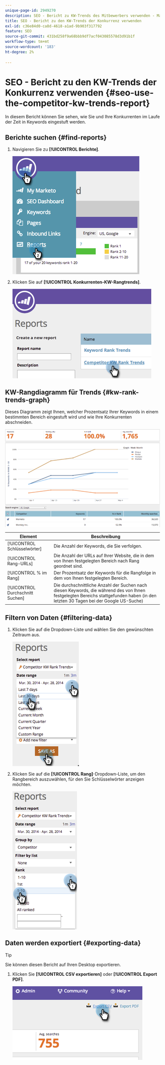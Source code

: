 ```yaml
---
unique-page-id: 2949270
description: SEO - Bericht zu KW-Trends des Mitbewerbers verwenden - Marketo-Dokumente - Produktdokumentation
title: SEO - Bericht zu den KW-Trends der Konkurrenz verwenden
exl-id: c36e84d0-ca8d-4618-a1ad-9b903f317792
feature: SEO
source-git-commit: 431bd258f9a68bbb9df7acf043085578d3d91b1f
workflow-type: tm+mt
source-wordcount: '183'
ht-degree: 2%

---
```


# SEO - Bericht zu den KW-Trends der Konkurrenz verwenden {#seo-use-the-competitor-kw-trends-report}

In diesem Bericht können Sie sehen, wie Sie und Ihre Konkurrenten im Laufe der Zeit in Keywords eingestuft werden.

## Berichte suchen {#find-reports}

1. Navigieren Sie zu **[!UICONTROL Berichte]**.

   ![](assets/image2014-9-18-14-3a6-3a18.png)

1. Klicken Sie auf **[!UICONTROL Konkurrenten-KW-Rangtrends]**.

   ![](assets/image2014-9-18-14-3a6-3a37.png)

## KW-Rangdiagramm für Trends {#kw-rank-trends-graph}

Dieses Diagramm zeigt Ihnen, welcher Prozentsatz Ihrer Keywords in einem bestimmten Bereich eingestuft wird und wie Ihre Konkurrenten abschneiden.

![](assets/image2014-9-18-14-3a7-3a1.png)

| Element | Beschreibung |
|---|---|
| [!UICONTROL Schlüsselwörter] | Die Anzahl der Keywords, die Sie verfolgen. |
| [!UICONTROL Rang-URLs] | Die Anzahl der URLs auf Ihrer Website, die in dem von Ihnen festgelegten Bereich nach Rang geordnet sind. |
| [!UICONTROL  % im Rang] | Der Prozentsatz der Keywords für die Rangfolge in dem von Ihnen festgelegten Bereich. |
| [!UICONTROL Durchschnitt Suchen] | Die durchschnittliche Anzahl der Suchen nach diesen Keywords, die während des von Ihnen festgelegten Bereichs stattgefunden haben (in den letzten 30 Tagen bei der Google US-Suche) |

## Filtern von Daten {#filtering-data}

1. Klicken Sie auf die Dropdown-Liste und wählen Sie den gewünschten Zeitraum aus.

   ![](assets/image2014-9-18-14-3a7-3a17.png)

1. Klicken Sie auf die **[!UICONTROL Rang]**-Dropdown-Liste, um den Rangbereich auszuwählen, für den Sie Schlüsselwörter anzeigen möchten.

   ![](assets/image2014-9-18-14-3a8-3a26.png)

## Daten werden exportiert {#exporting-data}

>[!TIP]
>
>Sie können diesen Bericht auf Ihren Desktop exportieren.

1. Klicken Sie **[!UICONTROL CSV exportieren]** oder **[!UICONTROL Export PDF]**.

   ![](assets/image2014-9-18-14-3a9-3a49.png)
